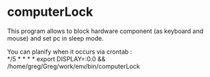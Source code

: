 # computerLock

This program allows to block hardware component (as keyboard and mouse) and set pc in sleep mode.

You can planify when it occurs via crontab :\
*/5 *   *   *   *    export DISPLAY=:0.0 && /home/greg/Greg/work/env/bin/computerLock

